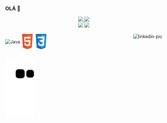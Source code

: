 ### OLÁ 👋

<div align="center">
  <a href="https://github.com/Rib3r0">
  <img height="135em" src="https://github-readme-stats.vercel.app/api?username=Rib3r0&show_icons=true&theme=chartreuse-dark&include_all_commits=true&count_private=true"/>
  <img height="135em" src="https://github-readme-stats.vercel.app/api/top-langs/?username=Rib3r0&layout=compact&langs_count=7&theme=chartreuse-dark"/>
</div>
<div align="center"> 
  <a href = "mailto:eduardorpimentaa@gmail.com"><img src="https://img.shields.io/badge/-Gmail-%23333?style=for-the-badge&logo=gmail&logoColor=white" target="_blank"></a>
  <a href="https://www.linkedin.com/in/eduardo-ribeiro-pimenta-099885205/" target="_blank"><img src="https://img.shields.io/badge/-LinkedIn-%230077B5?style=for-the-badge&logo=linkedin&logoColor=white" target="_blank"></a>
</div>

<div style="display: inline_block"><br>
  <img align="center" alt="Java" height="60" width="50" src="https://cdn.jsdelivr.net/gh/devicons/devicon/icons/java/java-original-wordmark.svg">
  <img align="center" alt="HTML" height="50" width="40" src="https://raw.githubusercontent.com/devicons/devicon/master/icons/html5/html5-original.svg">
  <img align="center" alt="CSS" height="50" width="40" src="https://raw.githubusercontent.com/devicons/devicon/master/icons/css3/css3-original.svg">
  <a href="https://www.linkedin.com/in/eduardo-ribeiro-pimenta-099885205/">
  <img align="right" alt="linkedin-pic" height="190" style="" src="https://media-exp1.licdn.com/dms/image/D4D35AQFoo_gNrnLO7Q/profile-framedphoto-shrink_200_200/0/1663118849300?e=1663729200&v=beta&t=jcuHRzAk3Di_sGVslRrzmwJhDKIs5l3PM3KOvdKe_EA">
  
</div>

##

![Snake animation](https://github.com/Rib3r0/Rib3r0/blob/output/github-contribution-grid-snake.svg)

